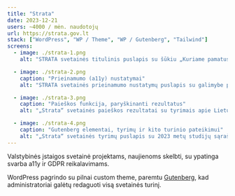 ```yaml
---
title: "Strata"
date: 2023-12-21
users: ~4000 / mėn. naudotojų
url: https://strata.gov.lt
stack: ["WordPress", "WP / Theme", "WP / Gutenberg", "Tailwind"]
screens:
  - image: ./strata-1.png
    alt: "STRATA svetainės titulinis puslapis su šūkiu „Kuriame pamatus pagrįstiems ir įžvalgiems viešosios politikos sprendimams“ ir komandos darbo stalo nuotrauka."

  - image: ./strata-2.png
    caption: "Prieinamumo (a11y) nustatymai"
    alt: "STRATA svetainės prieinamumo nustatymų puslapis su galimybe pasirinkti kontrasto lygį, išjungti nuotraukas ir aktyvuoti bespalvį režimą."

  - image: ./strata-3.png
    caption: "Paieškos funkcija, paryškinanti rezultatus"
    alt: "„Strata“ svetainės paieškos rezultatai su tyrimais apie Lietuvos žmogiškojo kapitalo būklę ir ataskaitomis."

  - image: ./strata-4.png
    caption: "Gutenberg elementai, tyrimų ir kito turinio pateikimui"
    alt: "„Strata“ svetainės tyrimų puslapis su 2023 metų studijų sąrašu, įskaitant viešojo valdymo, geopolitikos ir ekonomikos analizę."
---
```


Valstybinės įstaigos svetainė projektams, naujienoms skelbti, su ypatinga svarba a11y ir GDPR reikalavimams.

WordPress pagrindo su pilnai custom theme, paremtu [Gutenberg](https://wordpress.org/gutenberg/), kad administratoriai galėtų redaguoti visą svetainės turinį.